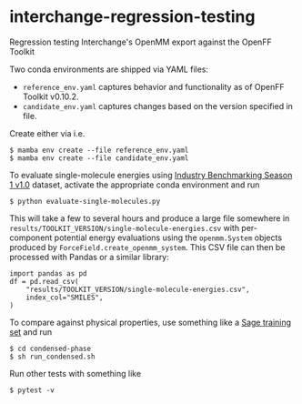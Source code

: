 # interchange-regression-testing
Regression testing Interchange's OpenMM export against the OpenFF Toolkit

Two conda environments are shipped via YAML files:
  * `reference_env.yaml` captures behavior and functionality as of OpenFF Toolkit v0.10.2.
  * `candidate_env.yaml` captures changes based on the version specified in file.

Create either via i.e.

```
$ mamba env create --file reference_env.yaml
$ mamba env create --file candidate_env.yaml
```

To evaluate single-molecule energies using [Industry Benchmarking Season 1 v1.0](https://github.com/openforcefield/qca-dataset-submission/tree/master/submissions/2021-03-30-OpenFF-Industry-Benchmark-Season-1-v1.0#readme) dataset, activate the appropriate conda environment and run
```
$ python evaluate-single-molecules.py
```

This will take a few to several hours and produce a large file somewhere in `results/TOOLKIT_VERSION/single-molecule-energies.csv` with per-component potential energy
evaluations using the `openmm.System` objects produced by `ForceField.create_openmm_system`. This
CSV file can then be processed with Pandas or a similar library:

```python3
import pandas as pd
df = pd.read_csv(
    "results/TOOLKIT_VERSION/single-molecule-energies.csv",
    index_col="SMILES",
)
```

To compare against physical properties, use something like a [Sage training
set](https://github.com/openforcefield/openff-sage/blob/main/data-set-curation/physical-property/optimizations/data-sets/sage-train-v1.json) and run
```
$ cd condensed-phase
$ sh run_condensed.sh
```

Run other tests with something like
```
$ pytest -v
```
